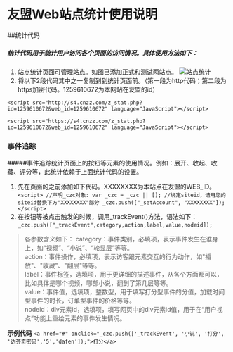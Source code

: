 # 友盟Web站点统计使用说明

##统计代码

##### 统计代码用于统计用户访问各个页面的访问情况。具体使用方法如下：

1. 站点统计页面可管理站点。如图已添加正式和测试两站点。
   ![站点统计](http://photosd.nggirl.com.cn/work/12d03c5bdd3e4b848c3c919ca665ff2e.png)
2. 将以下2段代码其中之一复制到到统计页面</body>前。（第一段为http代码；第二段为https加密代码。1259610672为本网站在友盟的id）

` <script src="http://s4.cnzz.com/z_stat.php?id=1259610672&web_id=1259610672" language="JavaScript"></script> `

`<script src="https://s4.cnzz.com/z_stat.php?id=1259610672&web_id=1259610672" language="JavaScript"></script>`

### 事件追踪
#####事件追踪统计页面上的按钮等元素的使用情况。例如：展开、收起、收藏、评分等，此统计依赖于上面统计代码的设置。
1. 先在页面的</head>之前添加如下代码。XXXXXXXX为本站点在友盟的WEB_ID。
 `<script>
//声明_czc对象:
var _czc = _czc || [];
//绑定siteid，请用您的siteid替换下方"XXXXXXXX"部分
_czc.push(["_setAccount", "XXXXXXXX"]);
</script>`
2. 在按钮等被点击触发的时候，调用_trackEvent()方法，语法如下：<br/>
   `_czc.push(["_trackEvent",category,action,label,value,nodeid]);`  <br/>

>各参数含义如下：
category：事件类别，必填项，表示事件发生在谁身上，如“视频”、“小说”、“轮显层”等等。<br/>
action：事件操作，必填项，表示访客跟元素交互的行为动作，如"播放"、"收藏"、"翻层"等等。<br/>
label：事件标签，选填项，用于更详细的描述事件，从各个方面都可以，比如具体是哪个视频，哪部小说，翻到了第几层等等。<br/>
value：事件值，选填项，整数型，用于填写打分型事件的分值，加载时间型事件的时长，订单型事件的价格等等。<br/>
nodeid：div元素id，选填项，填写网页中的div元素id值，用于在“用户视点”功能上重绘元素的事件发生情况。<br/>

**示例代码**
`<a href="#" onclick="_czc.push(['_trackEvent', '小说', '打分', '达芬奇密码','5','dafen']);">打分</a>`




